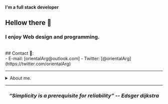 <strong>I'm a full stack developer </strong>

## Hellow there 👋

<h3>
I enjoy Web design and programming.
</h3>
<br>
## Contact 🔗:
<br>
- E-mail: [orientalArg@outlook.com]
- Twitter: [@orientalArg](https://twitter.com/orientalArg)

<hr>

<details>
  <summary>About me.</summary>
  <br>
  - :argentina: I'm from Argentina, i get my first job in construction and i worked assemblig concrete molds for two years. 
    -- I learned from that experience that hard work pays off.

  - 📚 Love to read, my favorite genre is heroic fantasy.
  - ☸  I'm buddhist since i was 13 years old, i believe in the self realization and peace.
  - 💻 I'm a hacking enthusiast, and certified ethical hacker (pentester).
  - 🧠 I enjoy study and learn new stuff.

</details>


<hr>
<h3 align="center">
   <i><strong>“Simplicity is a prerequisite for reliability” -- Edsger dijkstra</strong></i>
   <br>
   <br>
</h3>	
